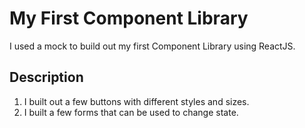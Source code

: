# My First Component Library

I used a mock to build out my first Component Library using ReactJS.

## Description

1.  I built out a few buttons with different styles and sizes.
1.  I built a few forms that can be used to change state.
